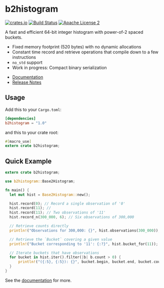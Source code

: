 b2histogram
===========

[![crates.io](https://img.shields.io/crates/v/b2histogram.svg?style=flat-square)](https://crates.io/crates/b2histogram)
[![Build Status](https://img.shields.io/travis/int08h/b2histogram/master.svg?style=flat-square)](https://travis-ci.org/int08h/b2histogram)
[![Apache License 2](https://img.shields.io/badge/license-ASF2-blue.svg?style=flat-square)](https://www.apache.org/licenses/LICENSE-2.0.txt)

A fast and efficient 64-bit integer histogram with power-of-2 spaced buckets.

* Fixed memory footprint (520 bytes) with no dynamic allocations
* Constant time record and retrieve operations that compile down to a few instructions
* `no_std` support
* Work in progress: Compact binary serialization

- [Documentation](https://docs.rs/b2histogram)
- [Release Notes](https://github.com/int08h/b2histogram/releases)

## Usage

Add this to your `Cargo.toml`:

```toml
[dependencies]
b2histogram = "1.0"
```

and this to your crate root:

```rust
#[macro_use]
extern crate b2histogram;
```

## Quick Example

```rust
extern crate b2histogram;

use b2histogram::Base2Histogram;

fn main() {
  let mut hist = Base2Histogram::new();

  hist.record(0); // Record a single observation of '0'
  hist.record(11); //
  hist.record(11); // Two observations of '11'
  hist.record_n(300_000, 6); // Six observations of 300,000

  // Retrieve counts directly
  println!("Observations for 300,000: {}", hist.observations(300_000));

  // Retrieve the `Bucket` covering a given value
  println!("Bucket corresponding to '11': {:?}", hist.bucket_for(11));

  // Iterate buckets that have observations
  for bucket in hist.iter().filter(|b| b.count > 0) {
      println!("({:5}, {:5}): {}", bucket.begin, bucket.end, bucket.count);
  }
}
```

See the [documentation](https://docs.rs/b2histogram) for more.

